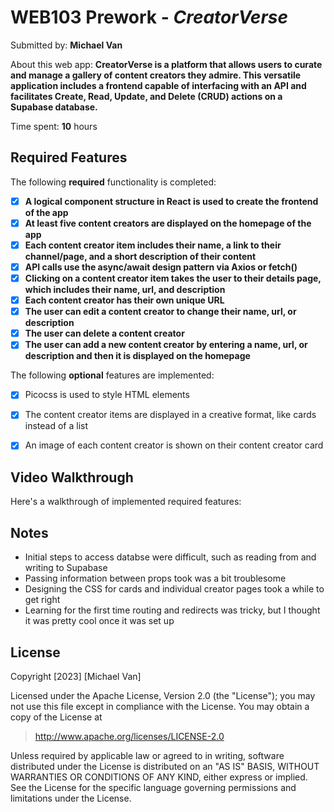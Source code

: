 # WEB103 Prework - *CreatorVerse*

Submitted by: **Michael Van**

About this web app: **CreatorVerse is a platform that allows users to curate and manage a gallery of content creators they admire. This versatile application includes a frontend capable of interfacing with an API and facilitates Create, Read, Update, and Delete (CRUD) actions on a Supabase database.**

Time spent: **10** hours

## Required Features

The following **required** functionality is completed:
- [X] **A logical component structure in React is used to create the frontend of the app**
- [X] **At least five content creators are displayed on the homepage of the app**
- [X] **Each content creator item includes their name, a link to their channel/page, and a short description of their content**
- [X] **API calls use the async/await design pattern via Axios or fetch()**
- [X] **Clicking on a content creator item takes the user to their details page, which includes their name, url, and description**
- [X] **Each content creator has their own unique URL**
- [X] **The user can edit a content creator to change their name, url, or description**
- [X] **The user can delete a content creator**
- [X] **The user can add a new content creator by entering a name, url, or description and then it is displayed on the homepage**

The following **optional** features are implemented:

- [X] Picocss is used to style HTML elements
- [X] The content creator items are displayed in a creative format, like cards instead of a list
- [X] An image of each content creator is shown on their content creator card


## Video Walkthrough

Here's a walkthrough of implemented required features:

## Notes
- Initial steps to access databse were difficult, such as reading from and writing to Supabase
- Passing information between props took was a bit troublesome
- Designing the CSS for cards and individual creator pages took a while to get right
- Learning for the first time routing and redirects was tricky, but I thought it was pretty cool once it was set up

## License
Copyright [2023] [Michael Van]

Licensed under the Apache License, Version 2.0 (the "License"); you may not use this file except in compliance with the License. You may obtain a copy of the License at

> http://www.apache.org/licenses/LICENSE-2.0

Unless required by applicable law or agreed to in writing, software distributed under the License is distributed on an "AS IS" BASIS, WITHOUT WARRANTIES OR CONDITIONS OF ANY KIND, either express or implied. See the License for the specific language governing permissions and limitations under the License.
